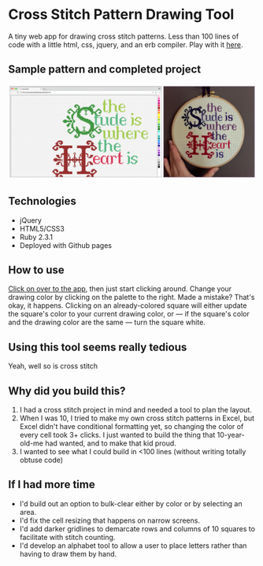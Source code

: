 # Cross Stitch Pattern Drawing Tool
A tiny web app for drawing cross stitch patterns. 
Less than 100 lines of code with a little html, css, jquery, and an erb compiler.
Play with it [here](https://alyssahursh.github.io/cross-stitch/).

## Sample pattern and completed project
![Cross stitch pattern and finished project](/Cross_stitch_demo.png?raw=true "Cross Stitch Demo")

## Technologies
* jQuery
* HTML5/CSS3
* Ruby 2.3.1
* Deployed with Github pages

## How to use
[Click on over to the app](https://alyssahursh.github.io/cross-stitch/), then just start clicking around. Change your drawing color by clicking on the palette to the right. Made a mistake? That's okay, it happens. Clicking on an already-colored square will either update the square's color to your current drawing color, or — if the square's color and the drawing color are the same — turn the square white.

## Using this tool seems really tedious
Yeah, well so is cross stitch

## Why did you build this?
1. I had a cross stitch project in mind and needed a tool to plan the layout.
1. When I was 10, I tried to make my own cross stitch patterns in Excel, but Excel didn't have conditional formatting yet, so changing the color of every cell took 3+ clicks. I just wanted to build the thing that 10-year-old-me had wanted, and to make that kid proud.
1. I wanted to see what I could build in <100 lines (without writing totally obtuse code)

## If I had more time
* I'd build out an option to bulk-clear either by color or by selecting an area.
* I'd fix the cell resizing that happens on narrow screens.
* I'd add darker gridlines to demarcate rows and columns of 10 squares to facilitate with stitch counting. 
* I'd develop an alphabet tool to allow a user to place letters rather than having to draw them by hand.
